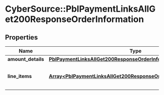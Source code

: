 # CyberSource::PblPaymentLinksAllGet200ResponseOrderInformation

## Properties
Name | Type | Description | Notes
------------ | ------------- | ------------- | -------------
**amount_details** | [**PblPaymentLinksAllGet200ResponseOrderInformationAmountDetails**](PblPaymentLinksAllGet200ResponseOrderInformationAmountDetails.md) |  | [optional] 
**line_items** | [**Array&lt;PblPaymentLinksAllGet200ResponseOrderInformationLineItems&gt;**](PblPaymentLinksAllGet200ResponseOrderInformationLineItems.md) | List of the line items from the order. | [optional] 


